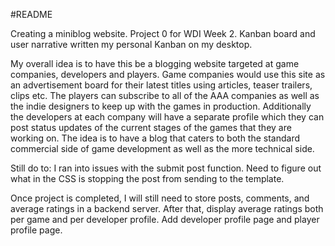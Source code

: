 #README

Creating a miniblog website. Project 0 for WDI Week 2. Kanban board and user narrative written my personal Kanban on my desktop.

My overall idea is to have this be a blogging website targeted at game companies, developers and players. Game companies would use
this site as an advertisement board for their latest titles using articles, teaser trailers, clips etc. The players can subscribe to 
all of the AAA companies as well as the indie designers to keep up with the games in production. Additionally the developers at each 
company will have a separate profile which they can post status updates of the current stages of the games that they are working on.
The idea is to have a blog that caters to both the standard commercial side of game development as well as the more technical side.

Still do to: I ran into issues with the submit post function. Need to figure out what in the CSS is stopping the post from sending to 
the template. 

Once project is completed, I will still need to store posts, comments, and average ratings in a backend server. 
After that, display average ratings both per game and per developer profile. Add developer profile page and player 
profile page.